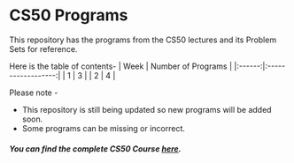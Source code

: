 # CS50 Programs

This repository has the programs from the CS50 lectures and its Problem Sets for reference.

Here is the table of contents-
| Week | Number of Programs |
|:------:|:------------------:|
| 1 | 3 |
| 2 | 4 |

Please note -

- This repository is still being updated so new programs will be added soon.
- Some programs can be missing or incorrect.

##### You can find the complete CS50 Course [here](https://cs50.harvard.edu/college/2021/spring/).
